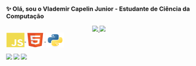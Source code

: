 ### <b> ✨ Olá, sou o Vlademir Capelin Junior - Estudante de Ciência da Computação </b>
<div align="center">
  <a href="https://github.com/VlademirCapelinJunior">
  <img height="140em" src="https://github-readme-stats.vercel.app/api?username=VlademirCapelinJunior&show_icons=true&theme=dracula&include_all_commits=true&count_private=true"/>
  <img height="100em" src="https://github-readme-stats.vercel.app/api/top-langs/?username=VlademirCapelinJunior&layout=compact&langs_count=7&theme=dracula"/>
</div>

  </div>
  <img align="center" alt="Rafa-Js" height="40" width="50" src="https://raw.githubusercontent.com/devicons/devicon/master/icons/javascript/javascript-plain.svg">
  <img align="center" alt="Rafa-HTML" height=40" width="50" src="https://raw.githubusercontent.com/devicons/devicon/master/icons/html5/html5-original.svg"> 
  <img align="center" alt="Rafa-Python" height=40" width="50" src="https://raw.githubusercontent.com/devicons/devicon/master/icons/python/python-original.svg"> 
  </div>
  </br>
 </br>
 </div>
  <a href="https://www.linkedin.com/in/vlademir-capelin-junior-04688724a/" target="_blank"><img src="https://img.shields.io/badge/-LinkedIn-%230077B5?style=for-the-badge&logo=linkedin&logoColor=white" target="_blank"></a> 
  <a href="https://instagram.com/capelin.junior" target="_blank"><img src="https://img.shields.io/badge/-Instagram-%23E4405F?style=for-the-badge&logo=instagram&logoColor=white" target="_blank"></a>
   <a href = "mailto:vlademircapelinjunior@gmail.com"><img src="https://img.shields.io/badge/-Gmail-%23333?style=for-the-badge&logo=gmail&logoColor=white" target="_blank"></a>
   </div>
